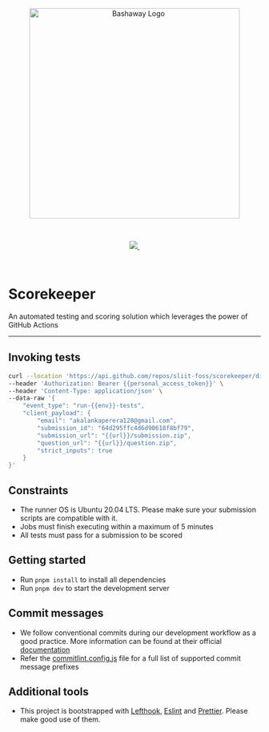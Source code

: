 <br/>

<br/>

<p align="center">
  <img src="https://github.com/sliit-foss/bashaway-official/assets/73662613/c15f7a94-592b-410f-b581-c98d25a9ca42" width="420" alt="Bashaway Logo"/>
</p>

<br/>

<p align="center">
  <a aria-label="SLIIT FOSS logo" href="https://sliitfoss.org">
    <img src="https://img.shields.io/badge/Made_by_the_SLIIT_FOSS_Community-blue">
  </a>
  <a aria-label="License" href="https://github.com/sliit-foss/scorekeeper/blob/main/LICENSE">
    <img alt="" src="https://img.shields.io/badge/License-MIT-yellow.svg">
  </a>
</p>

<br/>

# Scorekeeper

An automated testing and scoring solution which leverages the power of GitHub Actions

---

## Invoking tests

```bash
curl --location 'https://api.github.com/repos/sliit-foss/scorekeeper/dispatches' \
--header 'Authorization: Bearer {{personal_access_token}}' \
--header 'Content-Type: application/json' \
--data-raw '{
    "event_type": "run-{{env}}-tests",
    "client_payload": {
        "email": "akalankaperera128@gmail.com",
        "submission_id": "64d295ffc4d6d90618f8bf79",
        "submission_url": "{{url}}/submission.zip",
        "question_url": "{{url}}/question.zip",
        "strict_inputs": true
    }
}'
```
## Constraints

- The runner OS is Ubuntu 20.04 LTS. Please make sure your submission scripts are compatible with it.
- Jobs must finish executing within a maximum of 5 minutes
- All tests must pass for a submission to be scored

## Getting started

- Run `pnpm install` to install all dependencies
- Run `pnpm dev` to start the development server

## Commit messages

- We follow conventional commits during our development workflow as a good practice. More information can be found at their official [documentation](https://www.conventionalcommits.org/en/v1.0.0-beta.4/#examples)
- Refer the [commitlint.config.js](https://github.com/sliit-foss/scorekeeper/blob/main/commitlint.config.cjs) file for a full list of supported commit message prefixes

## Additional tools

- This project is bootstrapped with [Lefthook](https://evilmartians.com/opensource/lefthook), [Eslint](https://eslint.org/) and [Prettier](https://prettier.io/). Please make good use of them.

<br/>
